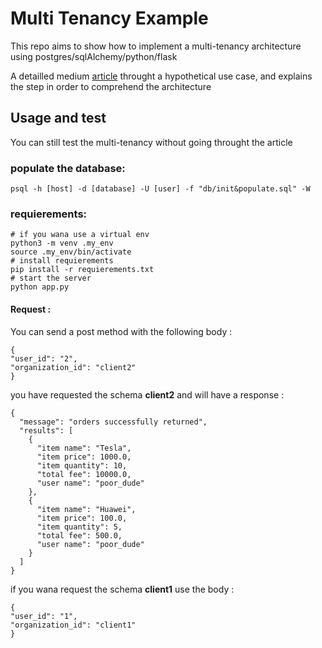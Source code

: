 # Multi Tenancy Example
This repo aims to show how to implement a multi-tenancy architecture using postgres/sqlAlchemy/python/flask

A detailled medium [article](https://medium.com/@hamza.senhajirhazi/how-to-handle-schema-multi-tennancy-with-python-flask-sqlalchemy-postgres-7000dda10749) throught a hypothetical use case, and explains the step in order to comprehend the architecture

## Usage and test

You can still test the multi-tenancy without going throught the article


### populate the database:

    psql -h [host] -d [database] -U [user] -f "db/init&populate.sql" -W


### requierements:

    # if you wana use a virtual env
    python3 -m venv .my_env 
    source .my_env/bin/activate
    # install requierements
    pip install -r requierements.txt
    # start the server
    python app.py

#### Request : 
You can send a post method with the following body : 

    {
    "user_id": "2", 
    "organization_id": "client2"
    }

you have requested the schema **client2** and will have a response :

    {
      "message": "orders successfully returned",
      "results": [
        {
          "item name": "Tesla",
          "item price": 1000.0,
          "item quantity": 10,
          "total fee": 10000.0,
          "user name": "poor_dude"
        },
        {
          "item name": "Huawei",
          "item price": 100.0,
          "item quantity": 5,
          "total fee": 500.0,
          "user name": "poor_dude"
        }
      ]
    }


if you wana request the schema **client1** use the body :

    {
    "user_id": "1", 
    "organization_id": "client1"
    }
